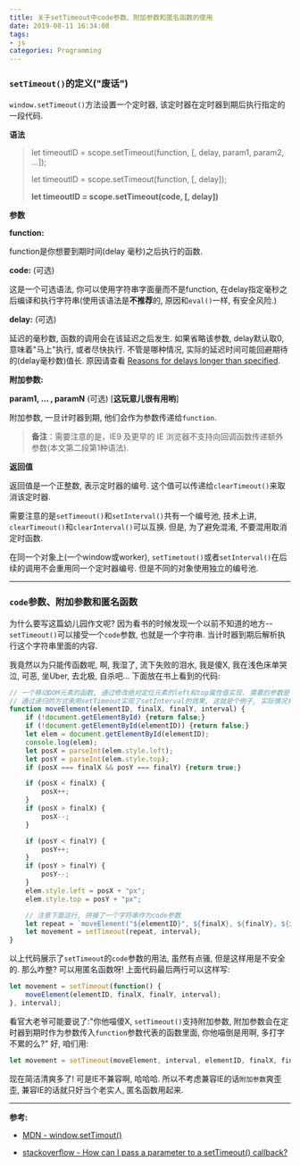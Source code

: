 ```yaml
---
title: 关于setTimeout中code参数、附加参数和匿名函数的使用
date: 2019-08-11 16:34:08
tags: 
- js
categories: Programming
---
```


### `setTimeout()`的定义("废话")

`window.setTimeout()`方法设置一个定时器, 该定时器在定时器到期后执行指定的一段代码.

**语法**

> let timeoutID = scope.setTimeout(function, [, delay, param1, param2, ...]);
>
> let  timeoutID = scope.setTimeout(function, [, delay]);
>
> **let timeoutID = scope.setTimeout(code, [, delay])**

**参数**

**function:**

function是你想要到期时间(delay 毫秒)之后执行的函数.

**code:** (可选)

这是一个可选语法, 你可以使用字符串字面量而不是function, 在delay指定毫秒之后编译和执行字符串(使用该语法是**不推荐**的, 原因和`eval()`一样, 有安全风险.)

**delay:** (可选)

延迟的毫秒数, 函数的调用会在该延迟之后发生. 如果省略该参数, delay默认取0, 意味着"马上"执行, 或者尽快执行. 不管是哪种情况, 实际的延迟时间可能回避期待的(delay毫秒数)值长. 原因请查看 [Reasons for delays longer than specified](https://developer.mozilla.org/zh-CN/docs/Web/API/Window/setTimeout#Reasons_for_delays_longer_than_specified).

**附加参数:**

**param1, ... , paramN** (可选) [**这玩意儿很有用哟**]

附加参数, 一旦计时器到期, 他们会作为参数传递给`function`.

> **备注**：需要注意的是，IE9 及更早的 IE 浏览器不支持向回调函数传递额外参数(本文第二段第1种语法).

**返回值**

返回值是一个正整数, 表示定时器的编号. 这个值可以传递给`clearTimeout()`来取消该定时器.

需要注意的是`setTimeout()`和`setInterval()`共有一个编号池, 技术上讲, `clearTimeout()`和`clearInterval()`可以互换. 但是, 为了避免混淆, 不要混用取消定时函数.

在同一个对象上(一个window或worker), `setTimetout()`或者`setInterval()`在后续的调用不会重用同一个定时器编号. 但是不同的对象使用独立的编号池.

--------

### `code`参数、附加参数和匿名函数

为什么要写这篇幼儿园作文呢? 因为看书的时候发现一个以前不知道的地方--`setTimeout()`可以接受一个`code`参数, 也就是一个字符串. 当计时器到期后解析执行这个字符串里面的内容. 

我竟然以为只能传函数呢,  啊, 我湿了, 流下失败的泪水, 我是傻X, 我在浅色床单哭泣, 可恶, 坐Uber, 去北极, 自杀吧... 下面放在书上看到的代码:

```javascript
// 一个移动DOM元素的函数, 通过修改绝对定位元素的left和top属性值实现. 需要的参数是: 元素ID, 最终水平位置(left), 最终垂直位置(top), 时间间隔.
// 通过递归的方式来用setTimeout实现了setInterval的效果, 这就是个例子, 实际情况肯定直接上setInterval咯.
function moveElement(elementID, finalX, finalY, interval) {
    if (!document.getElementById) {return false;}
    if (!document.getElementById(elementID)) {return false;}
    let elem = document.getElementById(elementID);
    console.log(elem);
    let posX = parseInt(elem.style.left);
    let posY = parseInt(elem.style.top);
    if (posX === finalX && posY === finalY) {return true;}

    if (posX < finalX) {
        posX++;
    }
    if (posX > finalX) {
        posX--;
    }

    if (posY < finalY) {
        posY++;
    }
    if (posY > finalY) {
        posY--;
    }
    elem.style.left = posX + "px";
    elem.style.top = posY + "px";

    // 注意下面这行, 拼接了一个字符串作为code参数
    let repeat = `moveElement("${elementID}", ${finalX}, ${finalY}, ${interval})`;
    let movement = setTimeout(repeat, interval);
}
```

以上代码展示了`setTimeout`的`code`参数的用法,  虽然有点骚, 但是这样用是不安全的. 那么咋整? 可以用匿名函数呀! 上面代码最后两行可以这样写:

```javascript
let movement = setTimeout(function() {
    moveElement(elementID, finalX, finalY, interval);
}, interval);
```

看官大老爷可能要说了:"你他喵傻X, `setTimeout()`支持附加参数, 附加参数会在定时器到期时作为参数传入`function`参数代表的函数里面, 你他喵倒是用啊, 多打字不累的么?" 好, 咱们用:

```javascript
let movement = setTimeout(moveElement, interval, elementID, finalX, finalY, interval);
```

现在简洁清爽多了! 可是IE不兼容啊, 哈哈哈. 所以不考虑兼容IE的话`附加参数`爽歪歪, 兼容IE的话就只好当个老实人, 匿名函数用起来.

--------

**参考:**

+ [MDN \- window.setTimout()](https://developer.mozilla.org/zh-CN/docs/Web/API/Window/setTimeout)

+ [stackoverflow - How can I pass a parameter to a setTimeout() callback?](https://stackoverflow.com/questions/1190642/how-can-i-pass-a-parameter-to-a-settimeout-callback)